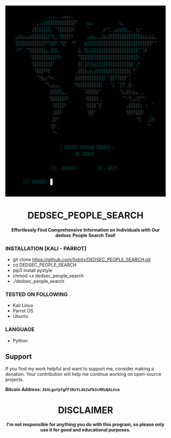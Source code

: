 
<p align="center">
<img src="https://github.com/0xbitx/DEDSEC_PEOPLE_SEARCH/blob/main/banner.png", width="600", height="600">
</p>
<h1 align="center"> DEDSEC_PEOPLE_SEARCH</h1>
<h4 align="center"> Effortlessly Find Comprehensive Information on Individuals with Our dedsec People Search Tool!</h4>

### INSTALLATION [KALI - PARROT]
* git clone https://github.com/0xbitx/DEDSEC_PEOPLE_SEARCH.git
* cd DEDSEC_PEOPLE_SEARCH
* pip3 install pystyle
* chmod +x dedsec_people_search
* ./dedsec_people_search

### TESTED ON FOLLOWING
* Kali Linux 
* Parrot OS 
* Ubuntu

### LANGUAGE 
* Python


## Support

If you find my work helpful and want to support me, consider making a donation. Your contribution will help me continue working on open-source projects.

**Bitcoin Address: `36ALguYpTgFF3RztL4h2uFb3cRMzQALAcm`**

<h1 align="center"> DISCLAIMER </h1>

<h4 align="center">I'm not responsible for anything you do with this program, so please only use it for good and educational purposes. </h4>
